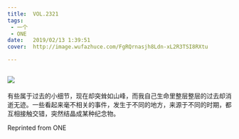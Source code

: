 ```yaml
---
title:	VOL.2321
tags:
 - 一个
 - ONE
date:	2019/02/13 1:39:51
cover:	http://image.wufazhuce.com/FgRQrnasjh8Ldn-xL2R3TSI8RXtu

---
```

![](http://image.wufazhuce.com/FgRQrnasjh8Ldn-xL2R3TSI8RXtu)
---

有些属于过去的小细节，现在却突耸如山峰，而我自己生命里整层整层的过去却消逝无迹。一些看起来毫不相关的事件，发生于不同的地方，来源于不同的时期，都互相接触交错，突然结晶成某种纪念物。
 
Reprinted from ONE
